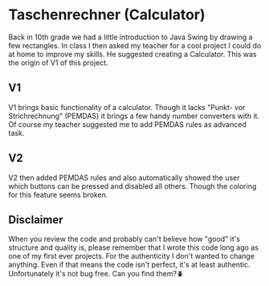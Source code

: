 # Taschenrechner (Calculator)

Back in 10th grade we had a little introduction to Java Swing by drawing a few rectangles.
In class I then asked my teacher for a cool project I could do at home to improve my skills. He suggested creating a Calculator.
This was the origin of V1 of this project.

## V1

V1 brings basic functionality of a calculator. Though it lacks "Punkt- vor Strichrechnung" (PEMDAS) it brings a few handy number converters with it.
Of course my teacher suggested me to add PEMDAS rules as advanced task.

## V2

V2 then added PEMDAS rules and also automatically showed the user which buttons can be pressed and disabled all others. Though the coloring for this feature seems broken.

## Disclaimer

When you review the code and probably can't believe how "good" it's structure and quality is, please remember that I wrote this code long ago as one of my first ever projects.
For the authenticity I don't wanted to change anything. Even if that means the code isn't perfect, it's at least authentic. 
Unfortunately it's not bug free. Can you find them?🪲

